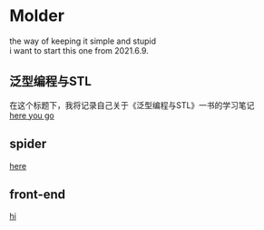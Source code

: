 # Molder
the way of keeping it simple and stupid  
i want to start this one from 2021.6.9.  
## 泛型编程与STL  
在这个标题下，我将记录自己关于《泛型编程与STL》一书的学习笔记  
[here you go](https://github.com/heeler-deer/Molder/tree/main/stl)
## spider
[here](https://github.com/heeler-deer/Molder/tree/main/spider)
## front-end
[hi](https://github.com/heeler-deer/Molder/tree/main/front-end)
